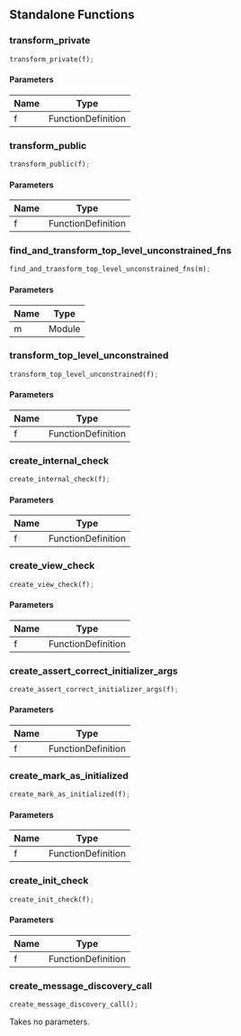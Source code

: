 ## Standalone Functions

### transform_private

```rust
transform_private(f);
```

#### Parameters
| Name | Type |
| --- | --- |
| f | FunctionDefinition |

### transform_public

```rust
transform_public(f);
```

#### Parameters
| Name | Type |
| --- | --- |
| f | FunctionDefinition |

### find_and_transform_top_level_unconstrained_fns

```rust
find_and_transform_top_level_unconstrained_fns(m);
```

#### Parameters
| Name | Type |
| --- | --- |
| m | Module |

### transform_top_level_unconstrained

```rust
transform_top_level_unconstrained(f);
```

#### Parameters
| Name | Type |
| --- | --- |
| f | FunctionDefinition |

### create_internal_check

```rust
create_internal_check(f);
```

#### Parameters
| Name | Type |
| --- | --- |
| f | FunctionDefinition |

### create_view_check

```rust
create_view_check(f);
```

#### Parameters
| Name | Type |
| --- | --- |
| f | FunctionDefinition |

### create_assert_correct_initializer_args

```rust
create_assert_correct_initializer_args(f);
```

#### Parameters
| Name | Type |
| --- | --- |
| f | FunctionDefinition |

### create_mark_as_initialized

```rust
create_mark_as_initialized(f);
```

#### Parameters
| Name | Type |
| --- | --- |
| f | FunctionDefinition |

### create_init_check

```rust
create_init_check(f);
```

#### Parameters
| Name | Type |
| --- | --- |
| f | FunctionDefinition |

### create_message_discovery_call

```rust
create_message_discovery_call();
```

Takes no parameters.

